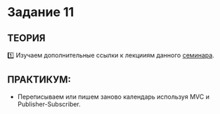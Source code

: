 # Задание 11
## ТЕОРИЯ

:one: Изучаем дополнительные ссылки к лекцииям данного [семинара](https://github.com/LisKorzun/learning-js__from-scratch-to-expert/blob/master/seminar_11/README.md).

## ПРАКТИКУМ:

* Переписываем или пишем заново календарь используя MVC и Publisher-Subscriber.

